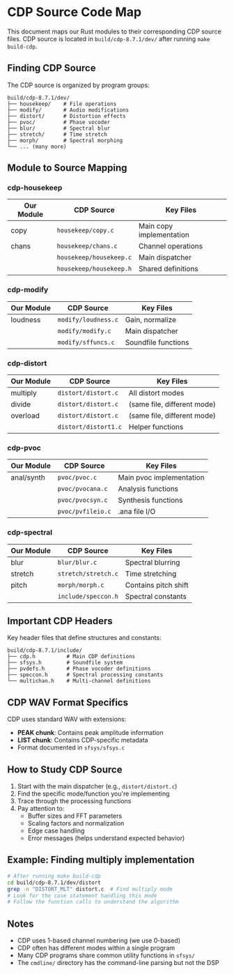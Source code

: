 # CDP Source Code Map

This document maps our Rust modules to their corresponding CDP source files.
CDP source is located in `build/cdp-8.7.1/dev/` after running `make build-cdp`.

## Finding CDP Source

The CDP source is organized by program groups:

```
build/cdp-8.7.1/dev/
├── housekeep/    # File operations
├── modify/       # Audio modifications  
├── distort/      # Distortion effects
├── pvoc/         # Phase vocoder
├── blur/         # Spectral blur
├── stretch/      # Time stretch
├── morph/        # Spectral morphing
└── ... (many more)
```

## Module to Source Mapping

### cdp-housekeep
| Our Module | CDP Source | Key Files |
|------------|------------|-----------|
| copy | `housekeep/copy.c` | Main copy implementation |
| chans | `housekeep/chans.c` | Channel operations |
| | `housekeep/housekeep.c` | Main dispatcher |
| | `housekeep/housekeep.h` | Shared definitions |

### cdp-modify
| Our Module | CDP Source | Key Files |
|------------|------------|-----------|
| loudness | `modify/loudness.c` | Gain, normalize |
| | `modify/modify.c` | Main dispatcher |
| | `modify/sffuncs.c` | Soundfile functions |

### cdp-distort
| Our Module | CDP Source | Key Files |
|------------|------------|-----------|
| multiply | `distort/distort.c` | All distort modes |
| divide | `distort/distort.c` | (same file, different mode) |
| overload | `distort/distort.c` | (same file, different mode) |
| | `distort/distort1.c` | Helper functions |

### cdp-pvoc
| Our Module | CDP Source | Key Files |
|------------|------------|-----------|
| anal/synth | `pvoc/pvoc.c` | Main pvoc implementation |
| | `pvoc/pvocana.c` | Analysis functions |
| | `pvoc/pvocsyn.c` | Synthesis functions |
| | `pvoc/pvfileio.c` | .ana file I/O |

### cdp-spectral
| Our Module | CDP Source | Key Files |
|------------|------------|-----------|
| blur | `blur/blur.c` | Spectral blurring |
| stretch | `stretch/stretch.c` | Time stretching |
| pitch | `morph/morph.c` | Contains pitch shift |
| | `include/speccon.h` | Spectral constants |

## Important CDP Headers

Key header files that define structures and constants:

```
build/cdp-8.7.1/include/
├── cdp.h          # Main CDP definitions
├── sfsys.h        # Soundfile system
├── pvdefs.h       # Phase vocoder definitions  
├── speccon.h      # Spectral processing constants
└── multichan.h    # Multi-channel definitions
```

## CDP WAV Format Specifics

CDP uses standard WAV with extensions:
- **PEAK chunk**: Contains peak amplitude information
- **LIST chunk**: Contains CDP-specific metadata
- Format documented in `sfsys/sfsys.c`

## How to Study CDP Source

1. Start with the main dispatcher (e.g., `distort/distort.c`)
2. Find the specific mode/function you're implementing
3. Trace through the processing functions
4. Pay attention to:
   - Buffer sizes and FFT parameters
   - Scaling factors and normalization
   - Edge case handling
   - Error messages (helps understand expected behavior)

## Example: Finding multiply implementation

```bash
# After running make build-cdp
cd build/cdp-8.7.1/dev/distort
grep -n "DISTORT_MLT" distort.c  # Find multiply mode
# Look for the case statement handling this mode
# Follow the function calls to understand the algorithm
```

## Notes

- CDP uses 1-based channel numbering (we use 0-based)
- CDP often has different modes within a single program
- Many CDP programs share common utility functions in `sfsys/`
- The `cmdline/` directory has the command-line parsing but not the DSP